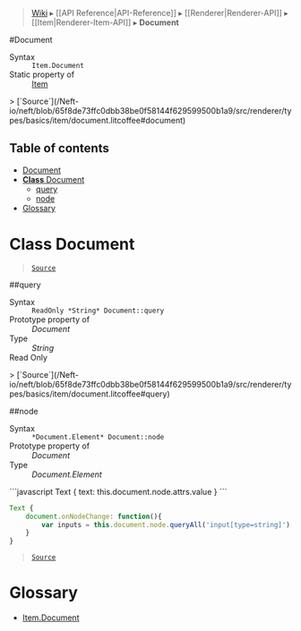 > [Wiki](Home) ▸ [[API Reference|API-Reference]] ▸ [[Renderer|Renderer-API]] ▸ [[Item|Renderer-Item-API]] ▸ **Document**

#Document
<dl><dt>Syntax</dt><dd><code>Item.Document</code></dd><dt>Static property of</dt><dd><a href="/Neft-io/neft/wiki/Renderer-Item-API#class-item">Item</a></dd></dl>
> [`Source`](/Neft-io/neft/blob/65f8de73ffc0dbb38be0f58144f629599500b1a9/src/renderer/types/basics/item/document.litcoffee#document)

## Table of contents
* [Document](#document)
* [**Class** Document](#class-document)
  * [query](#query)
  * [node](#node)
* [Glossary](#glossary)

# **Class** Document

> [`Source`](/Neft-io/neft/blob/65f8de73ffc0dbb38be0f58144f629599500b1a9/src/renderer/types/basics/item/document.litcoffee#class-document)

##query
<dl><dt>Syntax</dt><dd><code>ReadOnly &#x2A;String&#x2A; Document::query</code></dd><dt>Prototype property of</dt><dd><i>Document</i></dd><dt>Type</dt><dd><i>String</i></dd><dt>Read Only</dt></dl>
> [`Source`](/Neft-io/neft/blob/65f8de73ffc0dbb38be0f58144f629599500b1a9/src/renderer/types/basics/item/document.litcoffee#query)

##node
<dl><dt>Syntax</dt><dd><code>&#x2A;Document.Element&#x2A; Document::node</code></dd><dt>Prototype property of</dt><dd><i>Document</i></dd><dt>Type</dt><dd><i>Document.Element</i></dd></dl>
```javascript
Text {
    text: this.document.node.attrs.value
}
```

```javascript
Text {
    document.onNodeChange: function(){
        var inputs = this.document.node.queryAll('input[type=string]');
    }
}
```

> [`Source`](/Neft-io/neft/blob/65f8de73ffc0dbb38be0f58144f629599500b1a9/src/renderer/types/basics/item/document.litcoffee#node)

# Glossary

- [Item.Document](#class-document)

